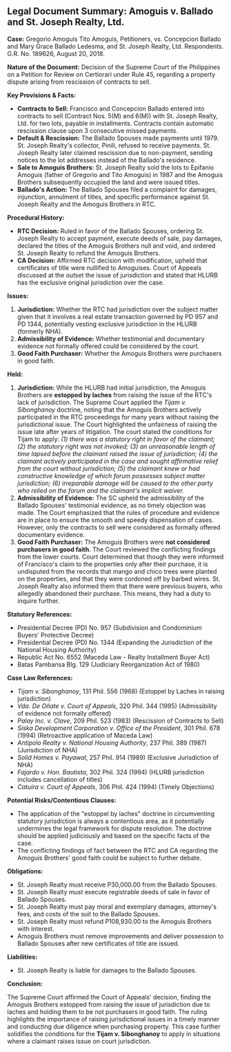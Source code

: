 ## Legal Document Summary: Amoguis v. Ballado and St. Joseph Realty, Ltd.

**Case:** Gregorio Amoguis Tito Amoguis, Petitioners, vs. Concepcion Ballado and Mary Grace Ballado Ledesma, and St. Joseph Realty, Ltd. Respondents. G.R. No. 189626, August 20, 2018.

**Nature of the Document:** Decision of the Supreme Court of the Philippines on a Petition for Review on Certiorari under Rule 45, regarding a property dispute arising from rescission of contracts to sell.

**Key Provisions & Facts:**

*   **Contracts to Sell:** Francisco and Concepcion Ballado entered into contracts to sell (Contract Nos. 5(M) and 6(M)) with St. Joseph Realty, Ltd. for two lots, payable in installments. Contracts contain automatic rescission clause upon 3 consecutive missed payments.
*   **Default & Rescission:** The Ballado Spouses made payments until 1979. St. Joseph Realty's collector, Pinili, refused to receive payments. St. Joseph Realty later claimed rescission due to non-payment, sending notices to the lot addresses instead of the Ballado's residence.
*   **Sale to Amoguis Brothers:** St. Joseph Realty sold the lots to Epifanio Amoguis (father of Gregorio and Tito Amoguis) in 1987 and the Amoguis Brothers subsequently occupied the land and were issued titles.
*   **Ballado's Action:** The Ballado Spouses filed a complaint for damages, injunction, annulment of titles, and specific performance against St. Joseph Realty and the Amoguis Brothers in RTC.

**Procedural History:**

*   **RTC Decision:** Ruled in favor of the Ballado Spouses, ordering St. Joseph Realty to accept payment, execute deeds of sale, pay damages, declared the titles of the Amoguis Brothers null and void, and ordered St. Joseph Realty to refund the Amoguis Brothers.
*   **CA Decision:** Affirmed RTC decision with modification, upheld that certificates of title were nullified to Amoguises. Court of Appeals discussed at the outset the issue of jurisdiction and stated that HLURB has the exclusive original jurisdiction over the case.

**Issues:**

1.  **Jurisdiction:** Whether the RTC had jurisdiction over the subject matter given that it involves a real estate transaction governed by PD 957 and PD 1344, potentially vesting exclusive jurisdiction in the HLURB (formerly NHA).
2.  **Admissibility of Evidence:** Whether testimonial and documentary evidence not formally offered could be considered by the court.
3.  **Good Faith Purchaser:** Whether the Amoguis Brothers were purchasers in good faith.

**Held:**

1.  **Jurisdiction:** While the HLURB had initial jurisdiction, the Amoguis Brothers are **estopped by laches** from raising the issue of the RTC's lack of jurisdiction. The Supreme Court applied the *Tijam v. Sibonghanoy* doctrine, noting that the Amoguis Brothers actively participated in the RTC proceedings for many years without raising the jurisdictional issue.  The Court highlighted the unfairness of raising the issue late after years of litigation. The court stated the conditions for Tijam to apply: *(1) there was a statutory right in favor of the claimant; (2) the statutory right was not invoked; (3) an unreasonable length of time lapsed before the claimant raised the issue of jurisdiction; (4) the claimant actively participated in the case and sought affirmative relief from the court without jurisdiction; (5) the claimant knew or had constructive knowledge of which forum possesses subject matter jurisdiction; (6) irreparable damage will be caused to the other party who relied on the forum and the claimant's implicit waiver.*
2.  **Admissibility of Evidence:** The SC upheld the admissibility of the Ballado Spouses' testimonial evidence, as no timely objection was made. The Court emphasized that the rules of procedure and evidence are in place to ensure the smooth and speedy dispensation of cases. However, only the contracts to sell were considered as formally offered documentary evidence.
3.  **Good Faith Purchaser:**  The Amoguis Brothers were **not considered purchasers in good faith**. The Court reviewed the conflicting findings from the lower courts. Court determined that though they were informed of Francisco's claim to the properties only after their purchase, it is undisputed from the records that mango and chico trees were planted on the properties, and that they were cordoned off by barbed wires. St. Joseph Realty also informed them that there were previous buyers, who allegedly abandoned their purchase. This means, they had a duty to inquire further.

**Statutory References:**

*   Presidential Decree (PD) No. 957 (Subdivision and Condominium Buyers' Protective Decree)
*   Presidential Decree (PD) No. 1344 (Expanding the Jurisdiction of the National Housing Authority)
*   Republic Act No. 6552 (Maceda Law - Realty Installment Buyer Act)
*   Batas Pambansa Blg. 129 (Judiciary Reorganization Act of 1980)

**Case Law References:**

*   *Tijam v. Sibonghanoy*, 131 Phil. 556 (1968) (Estoppel by Laches in raising jurisdiction)
*   *Vda. De Oñate v. Court of Appeals*, 320 Phil. 344 (1995) (Admissibility of evidence not formally offered)
*   *Palay Inc. v. Clave*, 209 Phil. 523 (1983) (Rescission of Contracts to Sell)
*   *Siska Development Corporation v. Office of the President*, 301 Phil. 678 (1994) (Retroactive application of Maceda Law)
*   *Antipolo Realty v. National Housing Authority*, 237 Phil. 389 (1987) (Jurisdiction of NHA)
*   *Solid Homes v. Payawal*, 257 Phil. 914 (1989) (Exclusive Jurisdiction of NHA)
*   *Fajardo v. Hon. Bautista*, 302 Phil. 324 (1994) (HLURB jurisdiction includes cancellation of titles)
*   *Catuira v. Court of Appeals*, 306 Phil. 424 (1994) (Timely Objections)

**Potential Risks/Contentious Clauses:**

*   The application of the "estoppel by laches" doctrine in circumventing statutory jurisdiction is always a contentious area, as it potentially undermines the legal framework for dispute resolution. The doctrine should be applied judiciously and based on the specific facts of the case.
*   The conflicting findings of fact between the RTC and CA regarding the Amoguis Brothers' good faith could be subject to further debate.

**Obligations:**

*   St. Joseph Realty must receive P30,000.00 from the Ballado Spouses.
*   St. Joseph Realty must execute registrable deeds of sale in favor of Ballado Spouses.
*   St. Joseph Realty must pay moral and exemplary damages, attorney's fees, and costs of the suit to the Ballado Spouses.
*   St. Joseph Realty must refund P108,930.00 to the Amoguis Brothers with interest.
*   Amoguis Brothers must remove improvements and deliver possession to Ballado Spouses after new certificates of title are issued.

**Liabilities:**

*   St. Joseph Realty is liable for damages to the Ballado Spouses.

**Conclusion:**

The Supreme Court affirmed the Court of Appeals' decision, finding the Amoguis Brothers estopped from raising the issue of jurisdiction due to laches and holding them to be not purchasers in good faith. The ruling highlights the importance of raising jurisdictional issues in a timely manner and conducting due diligence when purchasing property. This case further solidifies the conditions for the **Tijam v. Sibonghanoy** to apply in situations where a claimant raises issue on court jurisdiction.
